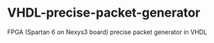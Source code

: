 VHDL-precise-packet-generator
=============================

FPGA (Spartan 6 on Nexys3 board) precise packet generator in VHDL
